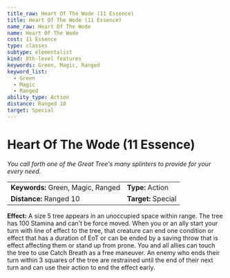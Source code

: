 ```yaml
---
title_raw: Heart Of The Wode (11 Essence)
title: Heart Of The Wode (11 Essence)
name_raw: Heart Of The Wode
name: Heart Of The Wode
cost: 11 Essence
type: classes
subtype: elementalist
kind: 8th-level features
keywords: Green, Magic, Ranged
keyword_list:
  - Green
  - Magic
  - Ranged
ability_type: Action
distance: Ranged 10
target: Special
---
```


# Heart Of The Wode (11 Essence)

*You call forth one of the Great Tree's many splinters to provide for your every need.*

|                                    |                     |
| :--------------------------------- | :------------------ |
| **Keywords:** Green, Magic, Ranged | **Type:** Action    |
| **Distance:** Ranged 10            | **Target:** Special |

**Effect:** A size 5 tree appears in an unoccupied space within range. The tree has 100 Stamina and can't be force moved. When you or an ally start your turn with line of effect to the tree, that creature can end one condition or effect that has a duration of EoT or can be ended by a saving throw that is effect affecting them or stand up from prone. You and all allies can touch the tree to use Catch Breath as a free maneuver. An enemy who ends their turn within 3 squares of the tree are restrained until the end of their next turn and can use their action to end the effect early.
